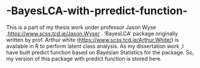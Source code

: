 # -BayesLCA-with-prredict-function-
This is a part of my thesis work under professor Jason Wyse ,https://www.scss.tcd.ie/Jason.Wyse/  .
‘BayesLCA’ package originally written by prof. Arthur white (https://www.scss.tcd.ie/Arthur.White/) is available in R to perform latent class analysis. As my dissertation work ,I have built predict function based on Bayesian Statistics for the package. 
So, my version of this package with predict function is stored here. 
